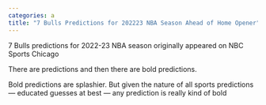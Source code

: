 ```yaml
---
categories: a
title: "7 Bulls Predictions for 202223 NBA Season Ahead of Home Opener"
---
```






7 Bulls predictions for 2022-23 NBA season originally appeared on NBC Sports Chicago



There are predictions and then there are bold predictions.



Bold predictions are splashier. But given the nature of all sports predictions — educated guesses at best — any prediction is really kind of bold